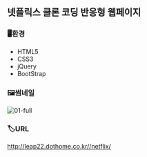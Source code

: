## 넷플릭스 클론 코딩 반응형 웹페이지

### 🖥환경
- HTML5
- CSS3
- jQuery
- BootStrap

### 🖼썸네일
![01-full](https://user-images.githubusercontent.com/83056872/128038998-8f86b2d1-5b61-40e0-a355-d788431229b8.jpg)

### 🏷URL
http://leap22.dothome.co.kr//netflix/
